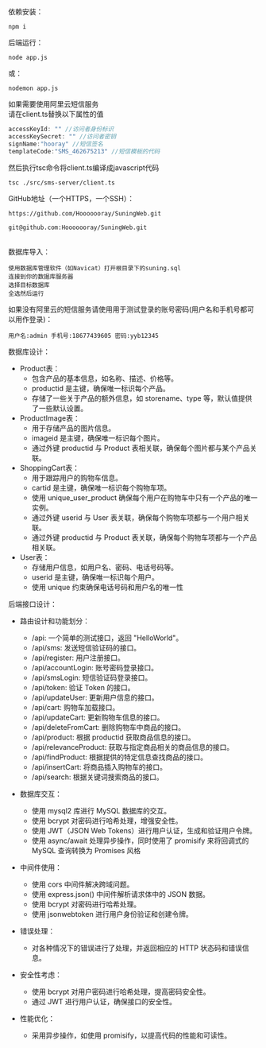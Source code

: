 依赖安装：
```shell
npm i
```
后端运行：
```shell
node app.js
```
或：
```shell
nodemon app.js
```
如果需要使用阿里云短信服务 \
请在client.ts替换以下属性的值
```js
accessKeyId: "" //访问者身份标识
accessKeySecret: "" //访问者密钥
signName:"hooray" //短信签名
templateCode:"SMS_462675213" //短信模板的代码
```
然后执行tsc命令将client.ts编译成javascript代码
```shell
tsc ./src/sms-server/client.ts
```
GitHub地址（一个HTTPS，一个SSH）：
```text
https://github.com/Hooooooray/SuningWeb.git
```
```text
git@github.com:Hooooooray/SuningWeb.git
```
\
数据库导入：
```text
使用数据库管理软件（如Navicat）打开根目录下的suning.sql
连接到你的数据库服务器
选择目标数据库
全选然后运行
```
如果没有阿里云的短信服务请使用用于测试登录的账号密码(用户名和手机号都可以用作登录)：
```text
用户名:admin 手机号:18677439605 密码:yyb12345
```

数据库设计：
* Product表：
    * 包含产品的基本信息，如名称、描述、价格等。
    * productid 是主键，确保唯一标识每个产品。
    * 存储了一些关于产品的额外信息，如 storename、type 等，默认值提供了一些默认设置。
* ProductImage表：
    * 用于存储产品的图片信息。
    * imageid 是主键，确保唯一标识每个图片。
    * 通过外键 productid 与 Product 表相关联，确保每个图片都与某个产品关联。
* ShoppingCart表：
    * 用于跟踪用户的购物车信息。
    * cartid 是主键，确保唯一标识每个购物车项。
    * 使用 unique_user_product 确保每个用户在购物车中只有一个产品的唯一实例。
    * 通过外键 userid 与 User 表关联，确保每个购物车项都与一个用户相关联。
    * 通过外键 productid 与 Product 表关联，确保每个购物车项都与一个产品相关联。
* User表：
    * 存储用户信息，如用户名、密码、电话号码等。
    * userid 是主键，确保唯一标识每个用户。
    * 使用 unique 约束确保电话号码和用户名的唯一性

后端接口设计：
* 路由设计和功能划分：
    * /api: 一个简单的测试接口，返回 "HelloWorld"。
    * /api/sms: 发送短信验证码的接口。
    * /api/register: 用户注册接口。
    * /api/accountLogin: 账号密码登录接口。
    * /api/smsLogin: 短信验证码登录接口。
    * /api/token: 验证 Token 的接口。
    * /api/updateUser: 更新用户信息的接口。
    * /api/cart: 购物车加载接口。
    * /api/updateCart: 更新购物车信息的接口。
    * /api/deleteFromCart: 删除购物车中商品的接口。
    * /api/product: 根据 productid 获取商品信息的接口。
    * /api/relevanceProduct: 获取与指定商品相关的商品信息的接口。
    * /api/findProduct: 根据提供的特定信息查找商品的接口。
    * /api/insertCart: 将商品插入购物车的接口。
    * /api/search: 根据关键词搜索商品的接口。

* 数据库交互：
    * 使用 mysql2 库进行 MySQL 数据库的交互。
    * 使用 bcrypt 对密码进行哈希处理，增强安全性。
    * 使用 JWT（JSON Web Tokens）进行用户认证，生成和验证用户令牌。
    * 使用 async/await 处理异步操作，同时使用了 promisify 来将回调式的 MySQL 查询转换为 Promises 风格

* 中间件使用：
    * 使用 cors 中间件解决跨域问题。
    * 使用 express.json() 中间件解析请求体中的 JSON 数据。
    * 使用 bcrypt 对密码进行哈希处理。
    * 使用 jsonwebtoken 进行用户身份验证和创建令牌。

* 错误处理：
    * 对各种情况下的错误进行了处理，并返回相应的 HTTP 状态码和错误信息。

* 安全性考虑：
    * 使用 bcrypt 对用户密码进行哈希处理，提高密码安全性。
    * 通过 JWT 进行用户认证，确保接口的安全性。

* 性能优化：
    * 采用异步操作，如使用 promisify，以提高代码的性能和可读性。